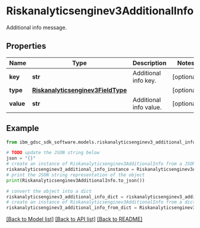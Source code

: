 # Riskanalyticsenginev3AdditionalInfo

Additional info message.

## Properties

Name | Type | Description | Notes
------------ | ------------- | ------------- | -------------
**key** | **str** | Additional info key. | [optional] 
**type** | [**Riskanalyticsenginev3FieldType**](Riskanalyticsenginev3FieldType.md) |  | [optional] 
**value** | **str** | Additional info value. | [optional] 

## Example

```python
from ibm_gdsc_sdk_software.models.riskanalyticsenginev3_additional_info import Riskanalyticsenginev3AdditionalInfo

# TODO update the JSON string below
json = "{}"
# create an instance of Riskanalyticsenginev3AdditionalInfo from a JSON string
riskanalyticsenginev3_additional_info_instance = Riskanalyticsenginev3AdditionalInfo.from_json(json)
# print the JSON string representation of the object
print(Riskanalyticsenginev3AdditionalInfo.to_json())

# convert the object into a dict
riskanalyticsenginev3_additional_info_dict = riskanalyticsenginev3_additional_info_instance.to_dict()
# create an instance of Riskanalyticsenginev3AdditionalInfo from a dict
riskanalyticsenginev3_additional_info_from_dict = Riskanalyticsenginev3AdditionalInfo.from_dict(riskanalyticsenginev3_additional_info_dict)
```
[[Back to Model list]](../README.md#documentation-for-models) [[Back to API list]](../README.md#documentation-for-api-endpoints) [[Back to README]](../README.md)


